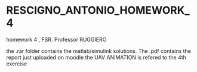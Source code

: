 # RESCIGNO_ANTONIO_HOMEWORK_4
homework 4 , FSR. Professor RUGGIERO

the .rar folder contains the matlab/simulink solutions.
The  .pdf contains the report just uploaded on moodle
the UAV ANIMATION is refered to the 4th exercise
